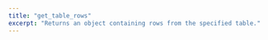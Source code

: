 ```yaml
---
title: "get_table_rows"
excerpt: "Returns an object containing rows from the specified table."
---
```

